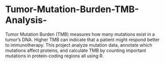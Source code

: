 # Tumor-Mutation-Burden-TMB-Analysis-
 Tumor Mutation Burden (TMB) measures how many mutations exist in a tumor’s DNA. Higher TMB can indicate that a patient might respond better to immunotherapy. This project analyze mutation data, annotate which mutations affect proteins, and calculate TMB by counting important mutations in protein-coding regions all using R. 
